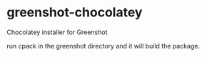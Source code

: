 # greenshot-chocolatey
Chocolatey installer for Greenshot

run cpack in the greenshot directory and it will build the package.